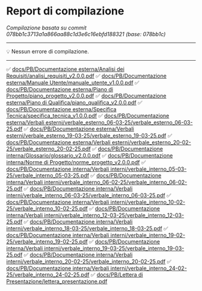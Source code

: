 # Report di compilazione

_Compilazione basata su commit 078bb1c3713a1a866aa88c1d3e6c16ebfd188321 (base: 078bb1c)_

 --- 
💡 Nessun errore di compilazione.

 --- 
✅ [docs/PB/Documentazione esterna/Analisi dei Requisiti/analisi_requisiti_v2.0.0.pdf](docs/PB/Documentazione%20esterna/Analisi%20dei%20Requisiti/analisi_requisiti_v2.0.0.pdf)
✅ [docs/PB/Documentazione esterna/Manuale Utente/manuale_utente_v1.0.0.pdf](docs/PB/Documentazione%20esterna/Manuale%20Utente/manuale_utente_v1.0.0.pdf)
✅ [docs/PB/Documentazione esterna/Piano di Progetto/piano_progetto_v2.0.0.pdf](docs/PB/Documentazione%20esterna/Piano%20di%20Progetto/piano_progetto_v2.0.0.pdf)
✅ [docs/PB/Documentazione esterna/Piano di Qualifica/piano_qualifica_v2.0.0.pdf](docs/PB/Documentazione%20esterna/Piano%20di%20Qualifica/piano_qualifica_v2.0.0.pdf)
✅ [docs/PB/Documentazione esterna/Specifica Tecnica/specifica_tecnica_v1.0.0.pdf](docs/PB/Documentazione%20esterna/Specifica%20Tecnica/specifica_tecnica_v1.0.0.pdf)
✅ [docs/PB/Documentazione esterna/Verbali esterni/verbale_esterno_06-03-25/verbale_esterno_06-03-25.pdf](docs/PB/Documentazione%20esterna/Verbali%20esterni/verbale_esterno_06-03-25/verbale_esterno_06-03-25.pdf)
✅ [docs/PB/Documentazione esterna/Verbali esterni/verbale_esterno_19-03-25/verbale_esterno_19-03-25.pdf](docs/PB/Documentazione%20esterna/Verbali%20esterni/verbale_esterno_19-03-25/verbale_esterno_19-03-25.pdf)
✅ [docs/PB/Documentazione esterna/Verbali esterni/verbale_esterno_20-02-25/verbale_esterno_20-02-25.pdf](docs/PB/Documentazione%20esterna/Verbali%20esterni/verbale_esterno_20-02-25/verbale_esterno_20-02-25.pdf)
✅ [docs/PB/Documentazione interna/Glossario/glossario_v2.0.0.pdf](docs/PB/Documentazione%20interna/Glossario/glossario_v2.0.0.pdf)
✅ [docs/PB/Documentazione interna/Norme di Progetto/norme_progetto_v2.0.0.pdf](docs/PB/Documentazione%20interna/Norme%20di%20Progetto/norme_progetto_v2.0.0.pdf)
✅ [docs/PB/Documentazione interna/Verbali interni/verbale_interno_05-03-25/verbale_interno_05-03-25.pdf](docs/PB/Documentazione%20interna/Verbali%20interni/verbale_interno_05-03-25/verbale_interno_05-03-25.pdf)
✅ [docs/PB/Documentazione interna/Verbali interni/verbale_interno_06-02-25/verbale_interno_06-02-25.pdf](docs/PB/Documentazione%20interna/Verbali%20interni/verbale_interno_06-02-25/verbale_interno_06-02-25.pdf)
✅ [docs/PB/Documentazione interna/Verbali interni/verbale_interno_06-03-25/verbale_interno_06-03-25.pdf](docs/PB/Documentazione%20interna/Verbali%20interni/verbale_interno_06-03-25/verbale_interno_06-03-25.pdf)
✅ [docs/PB/Documentazione interna/Verbali interni/verbale_interno_10-02-25/verbale_interno_10-02-25.pdf](docs/PB/Documentazione%20interna/Verbali%20interni/verbale_interno_10-02-25/verbale_interno_10-02-25.pdf)
✅ [docs/PB/Documentazione interna/Verbali interni/verbale_interno_12-03-25/verbale_interno_12-03-25.pdf](docs/PB/Documentazione%20interna/Verbali%20interni/verbale_interno_12-03-25/verbale_interno_12-03-25.pdf)
✅ [docs/PB/Documentazione interna/Verbali interni/verbale_interno_18-03-25/verbale_interno_18-03-25.pdf](docs/PB/Documentazione%20interna/Verbali%20interni/verbale_interno_18-03-25/verbale_interno_18-03-25.pdf)
✅ [docs/PB/Documentazione interna/Verbali interni/verbale_interno_19-02-25/verbale_interno_19-02-25.pdf](docs/PB/Documentazione%20interna/Verbali%20interni/verbale_interno_19-02-25/verbale_interno_19-02-25.pdf)
✅ [docs/PB/Documentazione interna/Verbali interni/verbale_interno_19-03-25/verbale_interno_19-03-25.pdf](docs/PB/Documentazione%20interna/Verbali%20interni/verbale_interno_19-03-25/verbale_interno_19-03-25.pdf)
✅ [docs/PB/Documentazione interna/Verbali interni/verbale_interno_20-02-25/verbale_interno_20-02-25.pdf](docs/PB/Documentazione%20interna/Verbali%20interni/verbale_interno_20-02-25/verbale_interno_20-02-25.pdf)
✅ [docs/PB/Documentazione interna/Verbali interni/verbale_interno_24-02-25/verbale_interno_24-02-25.pdf](docs/PB/Documentazione%20interna/Verbali%20interni/verbale_interno_24-02-25/verbale_interno_24-02-25.pdf)
✅ [docs/PB/Lettera di Presentazione/lettera_presentazione.pdf](docs/PB/Lettera%20di%20Presentazione/lettera_presentazione.pdf)
